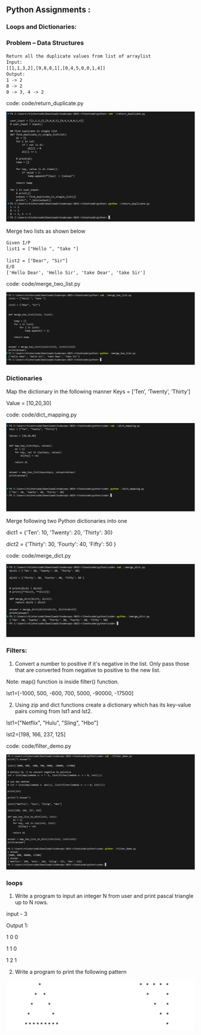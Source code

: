 ## Python Assignments :  

### Loops and Dictionaries: 

### Problem  – Data Structures 
```
Return all the duplicate values from list of arraylist 
Input:  
[[1,1,3,2],[9,8,8,1],[0,4,5,0,0,1,4]] 
Output:  
1 -> 2 
8 -> 2 
0 -> 3, 4 -> 2 
```

code: code/return_duplicate.py

![alt text](image.png)


Merge two lists as shown below 

```
Given I/P 
list1 = ["Hello ", "take "] 

list2 = ["Dear", "Sir"] 
E/O 
['Hello Dear', 'Hello Sir', 'take Dear', 'take Sir']
```

code: code/merge_two_list.py

![alt text](image-1.png)


### Dictionaries 

Map the dictionary in the following manner 
Keys = [‘Ten’, ‘Twenty’, ‘Thirty’] 

Value = [10,20,30] 

code: code/dict_mapping.py

![alt text](image-2.png)


 Merge following two Python dictionaries into one 



dict1 = {'Ten': 10, 'Twenty': 20, 'Thirty': 30} 

dict2 = {'Thirty': 30, 'Fourty': 40, 'Fifty': 50 }

code: code/merge_dict.py

![alt text](image-3.png)


### Filters:

1. Convert a number to positive if it's negative in the list. Only pass those that are converted from negative to positive to the new list. 

Note: map() function is inside filter() function.     

lst1=[-1000, 500, -600, 700, 5000, -90000, -17500] 

2. Using zip and dict functions create a dictionary which has its key-value pairs coming from lst1 and lst2. 

lst1=["Netflix", "Hulu", "Sling", "Hbo"] 

lst2=[198, 166, 237, 125] 

code: code/filter_demo.py

![alt text](image-4.png)


### loops

1. Write a program to input an integer N from user and print pascal triangle up to N rows. 

input - 3 

Output 1: 

1 0 0  

1 1 0  

1 2 1 


2. Write a program to print the following pattern 

![alt text](image-5.png)


